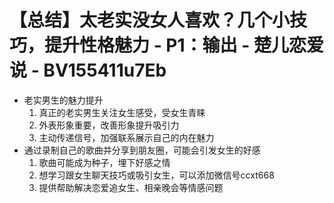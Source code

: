 # 【总结】太老实没女人喜欢？几个小技巧，提升性格魅力 - P1：输出 - 楚儿恋爱说 - BV155411u7Eb

-   老实男生的魅力提升
    1.  真正的老实男生关注女生感受，受女生青睐
    2.  外表形象重要，改善形象提升吸引力
    3.  主动传递信号，加强联系展示自己的内在魅力
-   通过录制自己的歌曲并分享到朋友圈，可能会引发女生的好感
    1.  歌曲可能成为种子，埋下好感之情
    2.  想学习跟女生聊天技巧或吸引女生，可以添加微信号ccxt668
    3.  提供帮助解决恋爱追女生、相亲晚会等情感问题